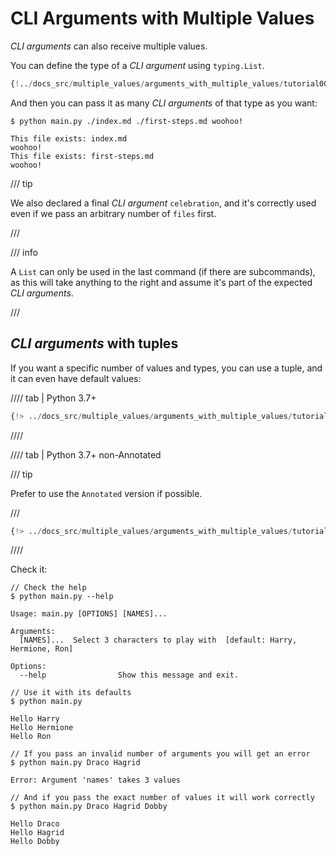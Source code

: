 # CLI Arguments with Multiple Values

*CLI arguments* can also receive multiple values.

You can define the type of a *CLI argument* using `typing.List`.

```Python hl_lines="7"
{!../docs_src/multiple_values/arguments_with_multiple_values/tutorial001.py!}
```

And then you can pass it as many *CLI arguments* of that type as you want:

<div class="termy">

```console
$ python main.py ./index.md ./first-steps.md woohoo!

This file exists: index.md
woohoo!
This file exists: first-steps.md
woohoo!
```

</div>

/// tip

We also declared a final *CLI argument* `celebration`, and it's correctly used even if we pass an arbitrary number of `files` first.

///

/// info

A `List` can only be used in the last command (if there are subcommands), as this will take anything to the right and assume it's part of the expected *CLI arguments*.

///

## *CLI arguments* with tuples

If you want a specific number of values and types, you can use a tuple, and it can even have default values:

//// tab | Python 3.7+

```Python hl_lines="8-10"
{!> ../docs_src/multiple_values/arguments_with_multiple_values/tutorial002_an.py!}
```

////

//// tab | Python 3.7+ non-Annotated

/// tip

Prefer to use the `Annotated` version if possible.

///

```Python hl_lines="7-8"
{!> ../docs_src/multiple_values/arguments_with_multiple_values/tutorial002.py!}
```

////

Check it:

<div class="termy">

```console
// Check the help
$ python main.py --help

Usage: main.py [OPTIONS] [NAMES]...

Arguments:
  [NAMES]...  Select 3 characters to play with  [default: Harry, Hermione, Ron]

Options:
  --help                Show this message and exit.

// Use it with its defaults
$ python main.py

Hello Harry
Hello Hermione
Hello Ron

// If you pass an invalid number of arguments you will get an error
$ python main.py Draco Hagrid

Error: Argument 'names' takes 3 values

// And if you pass the exact number of values it will work correctly
$ python main.py Draco Hagrid Dobby

Hello Draco
Hello Hagrid
Hello Dobby
```

</div>

